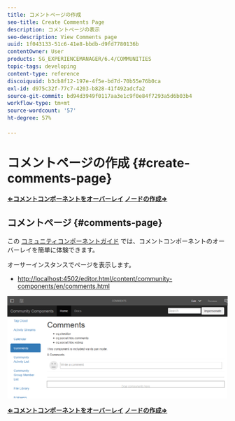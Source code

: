 ```yaml
---
title: コメントページの作成
seo-title: Create Comments Page
description: コメントページの表示
seo-description: View Comments page
uuid: 1f043133-51c6-41e8-bbdb-d9fd7780136b
contentOwner: User
products: SG_EXPERIENCEMANAGER/6.4/COMMUNITIES
topic-tags: developing
content-type: reference
discoiquuid: b3cb8f12-197e-4f5e-bd7d-70b55e76b0ca
exl-id: d975c32f-77c7-4203-b828-41f492adcfa2
source-git-commit: bd94d3949f0117aa3e1c9f0e84f7293a5d6b03b4
workflow-type: tm+mt
source-wordcount: '57'
ht-degree: 57%

---
```


# コメントページの作成 {#create-comments-page}

**[⇐コメントコンポーネントをオーバーレイ](overlay-comments.md) [ノードの作成⇒](overlay-create-nodes.md)**

## コメントページ {#comments-page}

この [コミュニティコンポーネントガイド](components-guide.md) では、コメントコンポーネントのオーバーレイを簡単に体験できます。

オーサーインスタンスでページを表示します。

* [http://localhost:4502/editor.html/content/community-components/en/comments.html](http://localhost:4502/editor.html/content/community-components/en/comments.html)

![chlimage_1-125](assets/chlimage_1-125.png)

**[⇐コメントコンポーネントをオーバーレイ](overlay-comments.md) [ノードの作成⇒](overlay-create-nodes.md)**
